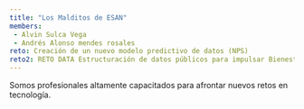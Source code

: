 ```yaml
---
title: "Los Malditos de ESAN"
members:
 - Alvin Sulca Vega
 - Andrés Alonso mendes rosales
reto: Creación de un nuevo modelo predictivo de datos (NPS)
reto2: RETO DATA Estructuración de datos públicos para impulsar Bienestar
---
```


Somos profesionales altamente capacitados para afrontar nuevos retos en tecnología.